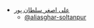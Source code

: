 + [علی اصغر سلطان پور](https://aliasghar-soltanpur.github.io/aliasghar-soltanpur.gituhb.io/ )  
  - [@aliasghar-soltanpur](https://github.com/aliasghar-soltanpur)
